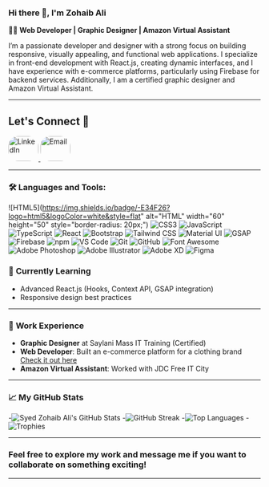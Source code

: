 ### Hi there 👋, I'm Zohaib Ali

👨‍💻 **Web Developer | Graphic Designer | Amazon Virtual Assistant**

I’m a passionate developer and designer with a strong focus on building responsive, visually appealing, and functional web applications. I specialize in front-end development with React.js, creating dynamic interfaces, and I have experience with e-commerce platforms, particularly using Firebase for backend services. Additionally, I am a certified graphic designer and Amazon Virtual Assistant.

---
## Let's Connect 🤝

<a href="https://www.linkedin.com/in/syed-zohaib-ali-kazmi-6b3301247/" target="_blank">
  <img src="https://img.shields.io/badge/-0077B5?logo=linkedin&logoColor=white&style=flat" alt="LinkedIn" width="60" height="50" style="border-radius: 20px;">
</a>
<a href="mailto:your-email@example.com" target="_blank">
  <img src="https://img.shields.io/badge/-D14836?logo=gmail&logoColor=white&style=flat" alt="Email" width="60" height="50" style="border-radius: 20px;">
</a>



---
### 🛠️ Languages and Tools:

![HTML5](https://img.shields.io/badge/-E34F26?logo=html5&logoColor=white&style=flat" alt="HTML" width="60" height="50" style="border-radius: 20px;")
![CSS3](https://img.shields.io/badge/-1572B6?logo=css3&logoColor=white&style=flat-square)
![JavaScript](https://img.shields.io/badge/-F7DF1E?logo=javascript&logoColor=black&style=flat-square)
![TypeScript](https://img.shields.io/badge/-3178C6?logo=typescript&logoColor=white&style=flat-square)
![React](https://img.shields.io/badge/-61DAFB?logo=react&logoColor=black&style=flat-square)
![Bootstrap](https://img.shields.io/badge/-563D7C?logo=bootstrap&logoColor=white&style=flat-square)
![Tailwind CSS](https://img.shields.io/badge/-38B2AC?logo=tailwind-css&logoColor=white&style=flat-square)
![Material UI](https://img.shields.io/badge/-0081CB?logo=material-ui&logoColor=white&style=flat-square)
![GSAP](https://img.shields.io/badge/-88CE02?logo=greensock&logoColor=white&style=flat-square)
![Firebase](https://img.shields.io/badge/-FFCA28?logo=firebase&logoColor=black&style=flat-square)
![npm](https://img.shields.io/badge/-CB3837?logo=npm&logoColor=white&style=flat-square)
![VS Code](https://img.shields.io/badge/-007ACC?logo=visual-studio-code&logoColor=white&style=flat-square)
![Git](https://img.shields.io/badge/-F05032?logo=git&logoColor=white&style=flat-square)
![GitHub](https://img.shields.io/badge/-181717?logo=github&logoColor=white&style=flat-square)
![Font Awesome](https://img.shields.io/badge/-339AF0?logo=font-awesome&logoColor=white&style=flat-square)
![Adobe Photoshop](https://img.shields.io/badge/-31A8FF?logo=adobe-photoshop&logoColor=white&style=flat-square)
![Adobe Illustrator](https://img.shields.io/badge/-FF9A00?logo=adobe-illustrator&logoColor=white&style=flat-square)
![Adobe XD](https://img.shields.io/badge/-FF61F6?logo=adobe-xd&logoColor=white&style=flat-square)
![Figma](https://img.shields.io/badge/-F24E1E?logo=figma&logoColor=white&style=flat-square)


### 🌱 **Currently Learning**

- Advanced React.js (Hooks, Context API, GSAP integration)
- Responsive design best practices

---

### 💼 **Work Experience**

- **Graphic Designer** at Saylani Mass IT Training (Certified)
- **Web Developer**: Built an e-commerce platform for a clothing brand [Check it out here](https://sell-product-online.netlify.app/)
- **Amazon Virtual Assistant**: Worked with JDC Free IT City

---

### 📈 My GitHub Stats

-![Syed Zohaib Ali's GitHub Stats](https://github-readme-stats.vercel.app/api?username=SyedZohaibAliKazmi&show_icons=true&hide_title=true&count_private=true&hide=prs&theme=radical)
-![GitHub Streak](https://github-readme-streak-stats.herokuapp.com/?user=SyedZohaibAliKazmi&theme=radical)
-![Top Languages](https://github-readme-stats.vercel.app/api/top-langs/?username=SyedZohaibAliKazmi&layout=compact&theme=radical)
-![Trophies](https://github-profile-trophy.vercel.app/?username=SyedZohaibAliKazmi&theme=darkhub&no-frame=true&margin-w=10&margin-h=10)

---

### Feel free to explore my work and message me if you want to collaborate on something exciting!


---
